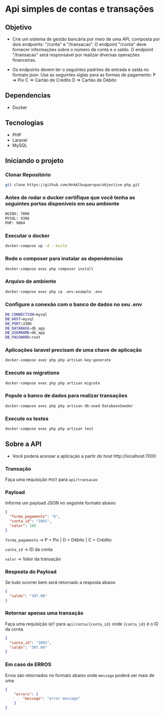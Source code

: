 # Api simples de contas e transações

## Objetivo

- Crie um sistema de gestão bancária por meio de uma API, composta por dois endpoints:
"/conta" e "/transacao". O endpoint "/conta" deve fornecer informações sobre o número da
conta e o saldo. O endpoint "/transacao" será responsável por realizar diversas operações
financeiras.


- Os endpoints devem ter o seguintes padrões de entrada e saída no formato json:
Use as seguintes siglas para as formas de pagamento:
P => Pix
C => Cartão de Crédito
D => Cartão de Débito


## Dependencias
- Docker

## Tecnologias
- PHP
- Laravel
- MySQL

## Iniciando o projeto

### Clonar Repositório
```bash
git clone https://github.com/HnkAlbuquerque/objective-php.git
```

### Antes de rodar o docker certifique que você tenha as seguintes portas disponíveis em seu ambiente
```bash
NGINX: 7000
MYSQL: 9306
PHP: 9004
```

### Executar o docker
```bash
docker-compose up -d --build
```

### Rode o composer para instalar as dependencias
```bash
docker-compose exec php composer install
```

### Arquivo de ambiente
```bash
docker-compose exec php cp .env.example .env
```

### Configure a conexão com o banco de dados no seu .env
```bash
DB_CONNECTION=mysql
DB_HOST=mysql
DB_PORT=3306
DB_DATABASE=db_app
DB_USERNAME=db_app
DB_PASSWORD=root
```

### Aplicações laravel precisam de uma chave de aplicação
```bash
docker-compose exec php php artisan key:generate
```

### Execute as migrations
```bash
docker-compose exec php php artisan migrate
```

### Popule o banco de dados para realizar transações
```bash
docker-compose exec php php artisan db:seed DatabaseSeeder
```

### Execute os testes
```bash
docker-compose exec php php artisan test
```

## Sobre a API
- Você poderá acessar a aplicação a partir do host http://localhost:7000
### Transação
Faça uma requisição `POST` para `api/transacao`

### Payload

Informe um payload JSON no seguinte formato abaixo
```json
{
  "forma_pagamento": "D",
  "conta_id": "1001",
  "valor": 100
}
```
`forma_pagamento` -> P = Pix | D = Débito | C = Crédito

`conta_id` -> ID da conta

`valor` -> Valor da transação

### Resposta do Payload
Se tudo ocorrer bem será retornado a resposta abaixo
```json
{
  "saldo": "397.00"
}
```

### Retornar apenas uma transação
Faça uma requisição `GET` para `api/conta/{conta_id}` onde `{conta_id}` é o ID da conta.
```json
{
  "conta_id": "1001",
  "saldo": "397.00"
}
```

### Em caso de ERROS
Erros são retornados no formato abaixo onde `message` poderá ser mais de uma
```json
{
    "errors": {
        "message": "error message"
    }
}
```
